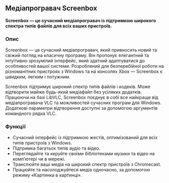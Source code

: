 <!-- Markdown version of store listing for localization. -->
<!-- Feel free to adapt or modify key points if necessary. -->
## Медіапрогравач Screenbox

**Screenbox — це сучасний медіапрогравач із підтримкою широкого спектра типів файлів для всіх ваших пристроїв.**

### Опис

Screenbox — це сучасний медіапрогравач, який привносить новий та свіжий погляд на класичну програму. Він пропонує елегантний та інтуїтивно зрозумілий інтерфейс, який здатний адаптуватися до особливостей вашої системи. Розроблений для безперебійної роботи на різноманітних пристроях з Windows та на консолях Xbox — Screenbox є швидким, легким і потужним.

Screenbox підтримує широкий спектр типів файлів і кодеків. Може відтворити майже будь-який медіафайл без усіляких додатків. Працюючи на базі LibVLC, Screenbox поєднує в собі все найкраще від медіапрогравача VLC та можливостей сучасних програм для Windows. Додаткові параметри відтворення доступні за допомогою аргументів командного рядка VLC.

### Функції

- Сучасний інтерфейс із підтримкою жестів, оптимізований для всіх типів пристроїв з Windows.
- Підтримка багатьох типів аудіо та відео.
- Переглядайте та керуйте своїми бібліотеками музики та відео на комп’ютері чи в мережі.
- Транслюйте ваші медіа на широкий спектр пристроїв з Chromecast.
- Працюйте та насолоджуйтеся медіа одночасно, за допомогою режиму «Картинка в картинці».

